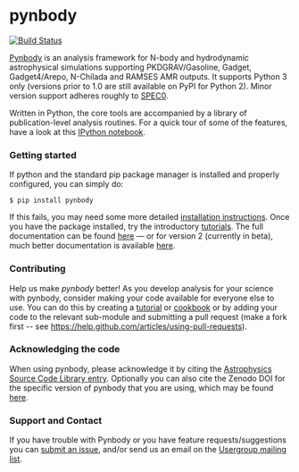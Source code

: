 pynbody
=======
[![Build Status](https://github.com/pynbody/pynbody/actions/workflows/build-test.yaml/badge.svg?branch=master)](https://github.com/pynbody/pynbody/actions)

[Pynbody](https://github.com/pynbody/pynbody) is an analysis framework for
N-body and hydrodynamic astrophysical simulations supporting PKDGRAV/Gasoline,
Gadget, Gadget4/Arepo, N-Chilada and RAMSES AMR outputs. It supports Python 3
only (versions prior to 1.0 are still available on PyPI for Python 2).
Minor version support adheres roughly to [SPEC0](https://scientific-python.org/specs/spec-0000/).

Written in Python, the core tools are accompanied by a library of
publication-level analysis routines. For a quick tour of some of
the features, have a look at this [IPython notebook](http://nbviewer.ipython.org/github/pynbody/pynbody/blob/master/examples/pynbody_demo.ipynb).


### Getting started

If python and the standard pip package manager is installed and properly configured, you can simply do:

```
$ pip install pynbody
```

If this fails, you may need some more detailed [installation
instructions](http://pynbody.github.io/pynbody/installation.html). Once
you have the package installed, try the introductory
[tutorials](http://pynbody.github.io/pynbody/tutorials/tutorials.html).
The full documentation can be found
[here](http://pynbody.github.io/pynbody/) — or for version 2 (currently in beta), 
much better documentation is available [here](http://pynbody.readthedocs.io/). 

### Contributing

Help us make *pynbody* better! As you develop analysis for your science with pynbody, consider making your code available for everyone else to use. You can do this by creating a [tutorial](http://pynbody.github.io/pynbody/tutorials/tutorials.html) or [cookbook](http://pynbody.github.io/pynbody/tutorials/tutorials.html#cookbook-recipes) or by adding your code to the relevant sub-module and submitting a pull request (make a fork first -- see https://help.github.com/articles/using-pull-requests).


### Acknowledging the code

When using pynbody, please acknowledge it by citing the [Astrophysics Source Code Library entry](http://adsabs.harvard.edu/abs/2013ascl.soft05002P). Optionally you can also cite the Zenodo DOI for the specific version of pynbody that you are using, which may be found [here](https://doi.org/10.5281/zenodo.1297087).

### Support and Contact

If you have trouble with Pynbody or you have feature requests/suggestions you can [submit an issue](https://github.com/pynbody/pynbody/issues),
and/or send us an email on the [Usergroup mailing list](https://groups.google.com/forum/?fromgroups#!forum/pynbody-users).
